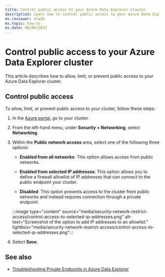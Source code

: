 ```yaml
---
title: Control public access to your Azure Data Explorer cluster
description: Learn how to control public access to your Azure Data Explorer cluster.
ms.reviewer: eladb
ms.topic: how-to
ms.date: 08/08/2023
---
```


# Control public access to your Azure Data Explorer cluster

This article describes how to allow, limit, or prevent public access to your Azure Data Explorer cluster. 

## Control public access

To allow, limit, or prevent public access to your cluster, follow these steps:

1. In the [Azure portal](https://ms.portal.azure.com/), go to your cluster.

1. From the left-hand menu, under **Security + Networking**, select **Networking**.

1. Within the **Public network access** area, select one of the following three options:
   
   * **Enabled from all networks**: This option allows access from public networks.
  
   * **Enabled from selected IP addresses**: This option allows you to define a firewall allowlist of IP addresses that can connect to the public endpoint your cluster.
  
   * **Disabled**: This option prevents access to the cluster from public networks and instead requires connection through a private endpoint.

    :::image type="content" source="media/security-network-restrict-access/control-access-to-selected-ip-addresses.png" alt-text="Screenshot of the option to add IP addresses to an allowlist." lightbox="media/security-network-restrict-access/control-access-to-selected-ip-addresses.png":::

1. Select **Save**.

## See also

* [Troubleshooting Private Endpoints in Azure Data Explorer](security-network-private-endpoint-troubleshoot.md)
